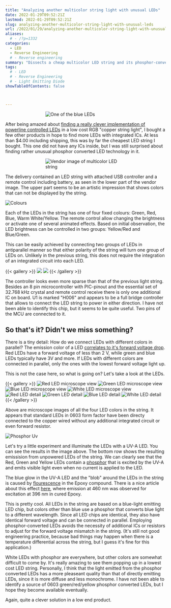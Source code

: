 ```yaml
---
title: "Analyzing another multicolor string light with unusual LEDs"
date: 2022-01-29T09:52:21Z
lastmod: 2022-01-29T09:52:21Z
slug: analyzing-another-multicolor-string-light-with-unusual-leds
url: /2022/01/29/analyzing-another-multicolor-string-light-with-unusual-leds/
aliases:
  # - /?p=1332
categories:
  - LED
  - Reverse Engineering
  # - Reverse engineering
summary: "Dissects a cheap multicolor LED string and its phosphor-converted LEDs, revealing shared driver quirks." 
tags:
  # - LED
  # - Reverse Engineering
  # - Light Emitting Diode
showTableOfContents: false



---
```


<img src="bluebulb2.jpg" alt="One of the blue LEDs" style="max-width: 50%; height: auto; display: block; margin: 0 auto;" />

After being amazed about [finding a really clever implementation of powerline controlled LEDs](https://cpldcpu.wordpress.com/2022/01/23/controlling-rgb-leds-with-only-the-powerlines-anatomy-of-a-christmas-light-string/) in a low cost RGB "copper string light", I bought a few other products in hope to find more LEDs with integrated ICs. At less than $4.00 including shipping, this was by far the cheapest LED string I bought. This one did not have any ICs inside, but I was still surprised about finding rather unusual phosphor converted LED technology in it.

<img src="vendorimage.jpg" alt="Vendor image of multicolor LED string" style="max-width: 50%; height: auto; display: block; margin: 0 auto;" />

 The delivery contained an LED string with attached USB controller and a remote control including battery, as seen in the lower part of the vendor image. The upper part seems to be an artistic impression that shows colors that can not be displayed by the string.

![Colours](colours.jpg)

Each of the LEDs in the string has one of four fixed colours: Green, Red, Blue, Warm White/Yellow. The remote control allow changing the brightness or activate one of several animated effects. Based on initial observation, the LED brightness can be controlled in two groups: Yellow/Red and Blue/Green.

This can be easily achieved by connecting two groups of LEDs in antiparallel manner so that either polarity of the string will turn one group of LEDs on. Unlikely in the previous string, this does not require the integration of an integrated circuit into each LED.

{{< gallery >}}
<img src="20220126-230628-884.jpg" class="grid-w50"/>
<img src="20220126-230712-844.jpg" class="grid-w50"/>
{{< /gallery >}}

The controller looks even more sparse than that of the previous light string. Besides an 8 pin microcontroller with PIC-pinout and the essential set of 32.768 kHz crystal and remote control receive there is only one additional IC on board. U1 is marked "H006" and appears to be a full bridge controller that allows to connect the LED string to power in either direction. I have not been able to identify this chip, but it seems to be quite useful. Two pins of the MCU are connected to it.

## So that's it? Didn't we miss something?

There is a tiny detail: How do we connect LEDs with different colors in parallel? The emission color of a LED [correlates to it's forward voltage drop](http://dangerousprototypes.com/docs/Basic_Light_Emitting_Diode_guide). Red LEDs have a forward voltage of less than 2 V, while green and blue LEDs typically have 3V and more. If LEDs with different colors are connected in parallel, only the ones with the lowest forward voltage light up.

This is not the case here, so what is going on? Let's take a look at the LEDs.

{{< gallery >}}
<img src="20220126-210301-188-1.jpg" alt="Red LED microscope view" class="grid-w25" />
<img src="20220126-210347-579-1.jpg" alt="Green LED microscope view" class="grid-w25" />
<img src="20220126-210020-612-1.jpg" alt="Blue LED microscope view" class="grid-w25" />
<img src="20220126-210153-876-1.jpg" alt="White LED microscope view" class="grid-w25" />
<img src="20220126-210230-844.jpg" alt="Red LED detail" class="grid-w25" />
<img src="20220126-210404-379.jpg" alt="Green LED detail" class="grid-w25" />
<img src="20220126-210048-932.jpg" alt="Blue LED detail" class="grid-w25" />
<img src="20220126-210310-132.jpg" alt="White LED detail" class="grid-w25" />
{{< /gallery >}}

Above are microscope images of all the four LED colors in the string. It appears that standard LEDs in 0603 form factor have been directy connected to the copper wired without any additional integrated circuit or even forward resistor.

![Phosphor Uv](phosphor_uv.jpg)

Let's try a little experiment and illuminate the LEDs with a UV-A LED. You can see the results in the image above. The bottom row shows the resulting emissision from unpowered LEDs of the string. We can clearly see that the Red, Green and Yellow LEDs contain a [phosphor](https://en.wikipedia.org/wiki/Phosphor#White_LEDs) that is excited by the UV-A and emits visible light even when no current is applied to the LED.

The blue glow in the UV-A LED and the "blob" around the LEDs in the string is caused by [flourescence](https://en.wikipedia.org/wiki/Fluorescence) in the Epoxy compound. There is a nice article about this effect [here](https://hal.archives-ouvertes.fr/hal-00019787/document), where emission at 460 nm was observed for excitation at 396 nm in cured Epoxy.

This is pretty cool. All LEDs in the string are based on a blue-light emitting LED chip, but colors other than blue use a phosphor that converts blue light to a different wavelength. Since all LED chips are identical, they also have identical forward voltage and can be connected in parallel. Employing phosphor-converted LEDs avoids the necessity of additional ICs or resistors to adjust for the forward voltage mismatch in the string. (It's still not good engineering practice, because bad things may happen when there is a temperature differential across the string, but I guess it's fine for this application.)

White LEDs with phosphor are everywhere, but other colors are somewhat difficult to come by. It's really amazing to see them popping up in a lowest cost LED string. Personally, I think that the light emitted from the phosphor converted LEDs has a more pleaseant quality than that of directly emitting LEDs, since it is more diffuse and less monochrome. I have not been able to identify a source of 0603 green/red/yellow phosphor converted LEDs, but I hope they become available eventually.

Again, quite a clever solution in a low end product.
